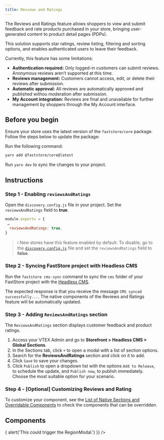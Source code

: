 ```yaml
---
title: Reviews and Ratings
--- 
```


The Reviews and Ratings feature allows shoppers to view and submit feedback and rate products purchased in your store, bringing user-generated content to product detail pages (PDPs).

This solution supports star ratings, review listing, filtering and sorting options, and enables authenticated users to leave their feedback. 

Currently, this feature has some limitations:

- **Authentication required:** Only logged-in customers can submit reviews. Anonymous reviews aren’t supported at this time.
- **Reviews management:** Customers cannot access, edit, or delete their reviews after submission.
- **Automatic approval:** All reviews are automatically approved and published withou moderation after submission.
- **My Account integration:** Reviews are final and unavailable for further management by shoppers through the My Account interface.

## Before you begin

Ensure your store uses the latest version of the `faststore/core` package. Follow the steps below to update the package:

Run the following command:

```bash
yarn add @faststore/core@latest
```

Run `yarn dev` to sync the changes to your project.

## Instructions

### Step 1 - Enabling `reviewsAndRatings`

Open the `discovery.config.js` file in your project.
Set the `reviewsAndRatings` field to **true**.

```javascript discovery.config.js
module.exports = {
 …
  reviewsAndRatings: true,
}
```

>ℹ️ New stores have this feature enabled by default. To disable, go to the [`discovery.config.js`](https://developers.vtex.com/docs/guides/faststore/project-structure-config-options) file and set the `reviewsAndRatings` field to **false**.

### Step 2 - Syncing FastStore project with Headless CMS

Run the `faststore cms-sync` command to sync the `cms` folder of your FastStore project with the [Headless CMS](https://developers.vtex.com/docs/guides/faststore/headless-cms-overview).

The expected response is that you receive the message `CMS synced successfully...`. The native components of the Reviews and Ratings feature will be automatically updated.

### Step 3 - Adding `ReviewsAndRatings` section

The `ReviewsAndRatings` section displays customer feedback and product ratings.

1. Access your VTEX Admin and go to **Storefront > Headless CMS > Global Sections**.
2. In the Sections tab, click `+` to open a modal with a list of section options.
3. Search for the **ReviewsAndRatings** section and click on it to add.
4. Click `Save` to save your changes.
5. Click `Publish` to open a dropdown list with the options `Add to Release`, to schedule the update, and `Publish now`, to publish immediately. Choose the most suitable option for your scenario.

### Step 4 - [Optional] Customizing Reviews and Rating

To customize your component, see the [List of Native Sections and Overridable Components](https://developers.vtex.com/docs/guides/faststore/building-sections-list-of-native-sections#reviews-and-ratings) to check the components that can be overridden.

## Components

<SectionList grid="column" columns={2}>
  <SectionItem
    title="Region Bar"
    description="A custom `Button` that triggers the `RegionModal`"
    actionPath="/docs/guides/faststore/molecules-region-bar"
  >
    <RegionBar
      postalCode={'151515'}
      onButtonClick={() => {
        alert('This could trigger the RegionModal.')
      }}
    />
  </SectionItem>
  <SectionItem
    title="Region Modal"
    description="A modal interface for selecting and configuring region-specific options."
    actionPath="/docs/guides/faststore/organisms-region-modal"
  >
    <UIProvider>
      <RegionModalUsage />
    </UIProvider>
  </SectionItem>
  <SectionItem
    title="Review Card"
    description=""
    actionPath="/docs/guides/faststore/molecules-review-card"
  >
  <ReviewCard
    id="review-card-example"
    title="Great product!"
    text="I'm very satisfied with this product. It works well and meets my expectations."
    rating={5}
    author="John"
    date={new Date('2025-05-01')}
    isVerified={true}
    readMoreText="Show more"
    readLessText="Show less"
  />
  </SectionItem>
 <SectionItem
    title="Rating Field"
    description="Allows users to rate products when submitting reviews."
    actionPath="/docs/guides/faststore/molecules-rating-field"
  >
    <RatingField label="Rate the product from 1 to 5 stars" id="rating-field-default" />
  </SectionItem>
  <SectionItem
    title="Rating Summary"
    description="Provides detailed information about a product’s rating reviews."
    actionPath="/docs/guides/faststore/organism-rating-summary"
  >
    <RatingSummary
      id="rating-summary-example"
      ratingValue={4.2}
      reviewCount={18}
      distribution={{
        starsOne: 5,
        starsTwo: 3,
        starsThree: 2,
        starsFour: 4,
        starsFive: 4,
      }}
      textLabels={{
        ratingCounter: {
          multipleReviewsText: 'Reviews',
        },
      }}
    />
  </SectionItem>
</SectionList>
